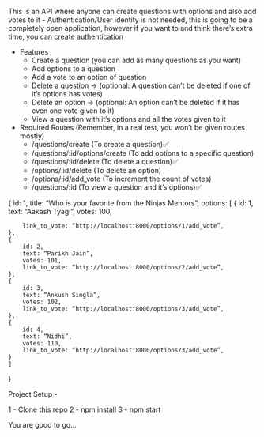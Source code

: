 This is an API where anyone can create questions with options and also add votes to it
    - Authentication/User identity is not needed, this is going to be a completely open application, however
if you want to and think there’s extra time, you can create authentication
- Features
    - Create a question (you can add as many questions as you want)
    - Add options to a question
    - Add a vote to an option of question
    - Delete a question → (optional: A question can’t be deleted if one of it’s options has votes)
    - Delete an option → (optional: An option can’t be deleted if it has even one vote given to it)
    - View a question with it’s options and all the votes given to it
- Required Routes (Remember, in a real test, you won’t be given routes mostly)
    - /questions/create (To create a question)✅
    - /questions/:id/options/create (To add options to a specific question)
    - /questions/:id/delete (To delete a question)✅
    - /options/:id/delete (To delete an option)
    - /options/:id/add_vote (To increment the count of votes)
    - /questions/:id (To view a question and it’s options)✅


{
    id: 1,
    title: “Who is your favorite from the Ninjas Mentors”,
    options: [
    {
        id: 1,
        text: “Aakash Tyagi”,
        votes: 100,

        link_to_vote: “http://localhost:8000/options/1/add_vote”,
    },
    {
        id: 2,
        text: “Parikh Jain”,
        votes: 101,
        link_to_vote: “http://localhost:8000/options/2/add_vote”,
    },
    {
        id: 3,
        text: “Ankush Singla”,
        votes: 102,
        link_to_vote: “http://localhost:8000/options/3/add_vote”,
    },
    {
        id: 4,
        text: “Nidhi”,
        votes: 110,
        link_to_vote: “http://localhost:8000/options/3/add_vote”,
    }
    ]
}

Project Setup -

1 - Clone  this repo
2 - npm install
3 - npm start 

You are good to go...

